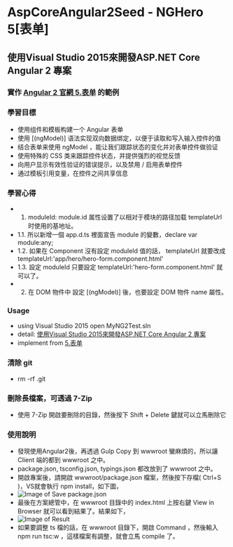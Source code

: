 # AspCoreAngular2Seed - NGHero 5[表单]

## 使用Visual Studio 2015來開發ASP.NET Core Angular 2 專案
### 實作 [Angular 2 官網 5.表单](https://angular.cn/docs/ts/latest/guide/forms.html) 的範例

### 學習目標
- 使用组件和模板构建一个 Angular 表单
- 使用 [(ngModel)] 语法实现双向数据绑定，以便于读取和写入输入控件的值
- 结合表单来使用 ngModel ，能让我们跟踪状态的变化并对表单控件做验证
- 使用特殊的 CSS 类来跟踪控件状态，并提供强烈的视觉反馈
- 向用户显示有效性验证的错误提示，以及禁用 / 启用表单控件
- 通过模板引用变量，在控件之间共享信息


### 學習心得
- 1. moduleId: module.id 属性设置了以相对于模块的路径加载 templateUrl 时使用的基地址。
- 1.1. 所以新增一個 app.d.ts 裡面宣告 module 的變數，declare var module:any;
- 1.2. 如果在 Component 沒有設定 moduleId 值的話， templateUrl 就要改成 templateUrl:'app/hero/hero-form.component.html'	
- 1.3. 設定 moduleId 只要設定 templateUrl:'hero-form.component.html' 就可以了。
- 2. 在 DOM 物件中 設定 [(ngModel)] 後，也要設定 DOM 物件 name 屬性。


### Usage
- using Visual Studio 2015 open MyNG2Test.sln
- detail: [使用Visual Studio 2015來開發ASP.NET Core Angular 2 專案](https://dotblogs.com.tw/rainmaker/2016/09/19/172823)
- implement from [5.表单](https://angular.cn/docs/ts/latest/guide/forms.html)

### 清除 git 
- rm -rf .git

### 刪除長檔案，可透過 7-Zip
- 使用 7-Zip 開啟要刪除的目錄，然後按下 Shift + Delete 鍵就可以立馬刪除它 

### 使用說明
- 發現使用Angular2後，再透過 Gulp Copy 到 wwwroot 蠻麻煩的，所以讓 Client 端的都到 wwwroot 之中。
- package.json, tsconfig.json, typings.json 都改放到了 wwwroot 之中。
- 開啟專案後，請開啟 wwwroot/package.json 檔案，然後按下存檔( Ctrl+S )，VS就會執行 npm install，如下圖，
- ![Image of Save package.json](https://github.com/rainmakerho/AspCoreAngular2Seed/blob/NGHero5/npmInstall.png?raw=true)
- 最後在方案總管中，在 wwwroot 目錄中的 index.html 上按右鍵 View in Browser 就可以看到結果了。結果如下，
- ![Image of Result](https://github.com/rainmakerho/AspCoreAngular2Seed/blob/NGHero5/result.png?raw=true)
- 如果要調整 ts 檔的話，在 wwwroot 目錄下，開啟 Command ，然後輸入 npm run tsc:w ，這樣檔案有調整，就會立馬 compile 了。




